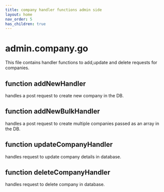 ```yaml
---
title: company handler functions admin side
layout: home
nav_order: 5
has_children: true
---
```

# admin.company.go

This file contains handler functions to add,update and delete requests for companies.
## function addNewHandler
handles a post request to create new company in the DB.

## function addNewBulkHandler
handles a post request to create multiple companies passed as an array in the DB.

## function updateCompanyHandler
handles request to update company details in database.

## function deleteCompanyHandler
handles request to delete company in database.
